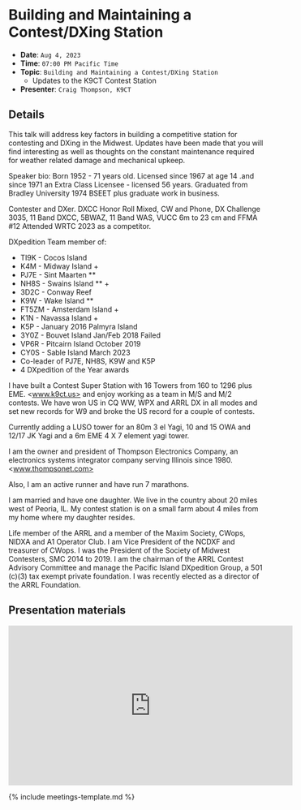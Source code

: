 # Building and Maintaining a Contest/DXing Station

* **Date**: `Aug 4, 2023`
* **Time**: `07:00 PM Pacific Time`
* **Topic**: `Building and Maintaining a Contest/DXing Station`
   * Updates to the K9CT Contest Station
* **Presenter**: `Craig Thompson, K9CT`

## Details

This talk will address key factors in building a competitive  station for contesting and DXing in the Midwest. Updates have been made that you will find interesting as well as thoughts on the constant maintenance required for weather related damage and mechanical upkeep.

Speaker bio:   Born 1952 - 71 years old. Licensed since 1967 at age 14   .and since 1971 an Extra Class Licensee - licensed 56 years.  Graduated from Bradley University 1974 BSEET plus graduate work in business.

Contester and DXer. DXCC Honor Roll Mixed, CW and Phone, DX Challenge 3035, 11 Band DXCC, 5BWAZ, 11 Band WAS, VUCC 6m to 23 cm and FFMA #12 Attended WRTC 2023 as a competitor.

DXpedition Team member of:
* TI9K - Cocos Island
* K4M - Midway Island +
* PJ7E - Sint Maarten **
* NH8S - Swains Island ** +
* 3D2C - Conway Reef
* K9W - Wake Island **
* FT5ZM - Amsterdam Island +
* K1N - Navassa Island +
* K5P - January 2016 Palmyra Island
* 3Y0Z - Bouvet Island Jan/Feb 2018 Failed
* VP6R - Pitcairn Island October 2019
* CY0S - Sable Island March 2023
* Co-leader of PJ7E, NH8S, K9W and K5P
* 4 DXpedition of the Year awards

I have built a Contest Super Station with 16 Towers from 160 to 1296 plus EME. <www.k9ct.us>   and enjoy working as a team in M/S and M/2 contests. We have won US in CQ WW, WPX and ARRL DX in all modes and set new records for W9 and broke the US record for a couple of contests.

Currently adding a LUSO tower for an 80m 3 el Yagi, 10 and 15 OWA and 12/17 JK Yagi and a 6m EME 4 X 7 element yagi tower.

I am the owner and president of Thompson Electronics Company, an electronics systems integrator company serving Illinois since 1980. <www.thompsonet.com>

Also, I am an active runner and have run 7 marathons.

I am married and have one daughter. We live in the country about 20 miles west of Peoria, IL. My contest station is on a small farm about 4 miles from my home where my daughter resides.

Life member of the ARRL and a member of the Maxim Society, CWops, NIDXA and A1 Operator Club. I am Vice President of the NCDXF and treasurer of CWops. I was the President of the Society of Midwest Contesters, SMC 2014 to 2019. I am the chairman of the ARRL Contest Advisory Committee and manage the Pacific Island DXpedition Group, a 501 (c)(3)   tax exempt private foundation. I was recently elected as a director of the ARRL Foundation.

## Presentation materials

<iframe width="560" height="315" src="https://www.youtube.com/embed/yVaqRnoHsBk?si=zT1fXFcPwaEplFL2" title="YouTube video player" frameborder="0" allow="accelerometer; autoplay; clipboard-write; encrypted-media; gyroscope; picture-in-picture; web-share" referrerpolicy="strict-origin-when-cross-origin" allowfullscreen></iframe>

{% include meetings-template.md %}

